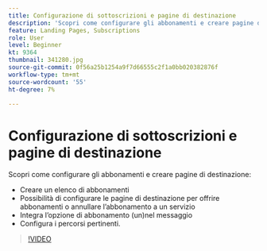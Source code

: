 ```yaml
---
title: Configurazione di sottoscrizioni e pagine di destinazione
description: 'Scopri come configurare gli abbonamenti e creare pagine di destinazione. '
feature: Landing Pages, Subscriptions
role: User
level: Beginner
kt: 9364
thumbnail: 341280.jpg
source-git-commit: 0f56a25b1254a9f7d66555c2f1a0bb020382876f
workflow-type: tm+mt
source-wordcount: '55'
ht-degree: 7%

---
```



# Configurazione di sottoscrizioni e pagine di destinazione

Scopri come configurare gli abbonamenti e creare pagine di destinazione:

* Creare un elenco di abbonamenti
* Possibilità di configurare le pagine di destinazione per offrire abbonamenti o annullare l’abbonamento a un servizio
* Integra l’opzione di abbonamento (un)nel messaggio
* Configura i percorsi pertinenti.

>[!VIDEO](https://video.tv.adobe.com/v/341280?quality=12&learn=on)
